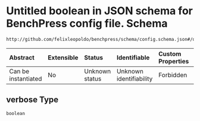 # Untitled boolean in JSON schema for BenchPress config file. Schema

```txt
http://github.com/felixleopoldo/benchpress/schema/config.schema.json#/definitions/sklearn_glasso/properties/verbose
```



| Abstract            | Extensible | Status         | Identifiable            | Custom Properties | Additional Properties | Access Restrictions | Defined In                                                                    |
| :------------------ | :--------- | :------------- | :---------------------- | :---------------- | :-------------------- | :------------------ | :---------------------------------------------------------------------------- |
| Can be instantiated | No         | Unknown status | Unknown identifiability | Forbidden         | Allowed               | none                | [config.schema.json*](../../../out/config.schema.json "open original schema") |

## verbose Type

`boolean`
